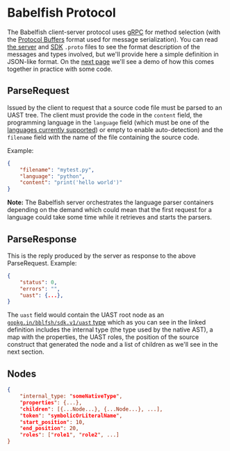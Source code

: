 # Babelfish Protocol

The Babelfish client-server protocol uses [gRPC](http://www.grpc.io) for method
selection (with the [Protocol
Buffers](https://developers.google.com/protocol-buffers/) format used for message
serialization). You can read [the
server](https://github.com/bblfsh/sdk/blob/master/protocol/generated.proto) and
[SDK](https://github.com/bblfsh/sdk/blob/master/uast/generated.proto) `.proto`
files to see the format description of the messages and types involved, but we'll
provide here a simple definition in JSON-like format. On the [next
page](server-grpc-example.md) we'll see a demo of how this comes together in
practice with some code.

## ParseRequest

Issued by the client to request that a source code file must be parsed to an UAST
tree. The client must provide the code in the `content` field, the programming
language in the `language` field (which must be one of the [languages currently
supported](../languages.md)) or empty to enable auto-detection) and the `filename`
field with the name of the file containing the source code.

Example:

```json
{
    "filename": "mytest.py",
    "language": "python",
    "content": "print('hello world')"
}
```

**Note:** The Babelfish server orchestrates the language parser containers
depending on the demand which could mean that the first request for a language
could take some time while it retrieves and starts the parsers.

## ParseResponse

This is the reply produced by the server as response to the above
ParseRequest. Example:

```json
{
    "status": 0,
    "errors": "",
    "uast": {...},
}
```

The `uast` field would contain the UAST root node as an
[`gopkg.in/bblfsh/sdk.v1/uast`
type](https://github.com/bblfsh/sdk/blob/master/uast/generated.proto#L11) which as
you can see in the linked definition includes the internal type (the type used by
the native AST), a map with the properties, the UAST roles, the position of the
source construct that generated the node and a list of children as we'll see in
the next section.

## Nodes

```json
{
    "internal_type: "someNativeType",
    "properties": {...},
    "children": [{...Node...}, {...Node...}, ...],
    "token": "symbolicOrLiteralName",
    "start_position": 10,
    "end_position": 20,
    "roles": ["role1", "role2", ...]
}
```
